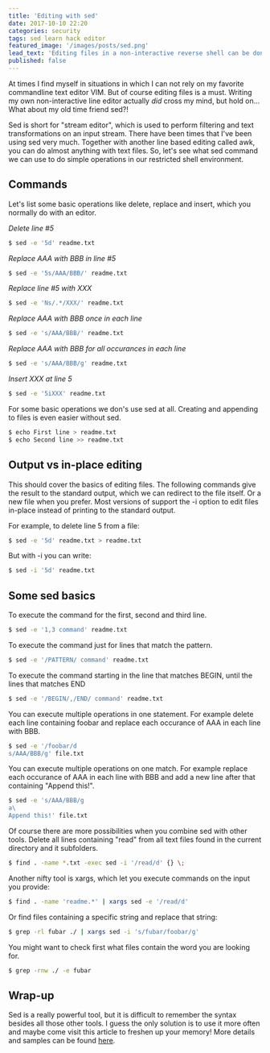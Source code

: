```yaml
---
title: 'Editing with sed'
date: 2017-10-10 22:20
categories: security
tags: sed learn hack editor
featured_image: '/images/posts/sed.png'
lead_text: 'Editing files in a non-interactive reverse shell can be done easily with sed'
published: false
---
```


At times I find myself in situations in which I can not rely on my favorite commandline text editor VIM.
But of course editing files is a must. Writing my own non-interactive line editor actually _did_ cross my mind,
but hold on... What about my old time friend sed?!

Sed is short for "stream editor", which is used to perform filtering and text transformations on an input stream. There have been times
that I've been using sed very much. Together with another line based editing called awk, you can do almost anything with text files.
So, let's see what sed command we can use to do simple operations in our restricted shell environment.

## Commands
Let's list some basic operations like delete, replace and insert, which you normally do with an editor.

_Delete line #5_
```bash
$ sed -e '5d' readme.txt
```

_Replace AAA with BBB in line #5_
```bash
$ sed -e '5s/AAA/BBB/' readme.txt
```

_Replace line #5 with XXX_
```bash
$ sed -e 'Ns/.*/XXX/' readme.txt
```

_Replace AAA with BBB once in each line_
```bash
$ sed -e 's/AAA/BBB/' readme.txt
```

_Replace AAA with BBB for all occurances in each line_
```bash
$ sed -e 's/AAA/BBB/g' readme.txt
```

_Insert XXX at line 5_
```bash
$ sed -e '5iXXX' readme.txt
```

For some basic operations we don's use sed at all. Creating and appending to files is even easier without sed.
```bash
$ echo First line > readme.txt
$ echo Second line >> readme.txt
```

## Output vs in-place editing
This should cover the basics of editing files.
The following commands give the result to the standard output, which we can redirect to the file itself.
Or a new file when you prefer. Most versions of support the -i option to edit files in-place instead of
printing to the standard output.

For example, to delete line 5 from a file:
```bash
$ sed -e '5d' readme.txt > readme.txt
```

But with -i you can write:
```bash
$ sed -i '5d' readme.txt
```

## Some sed basics
To execute the command for the first, second and third line.
```bash
$ sed -e '1,3 command' readme.txt
```

To execute the command just for lines that match the pattern.
```bash
$ sed -e '/PATTERN/ command' readme.txt
```

To execute the command starting in the line that matches BEGIN, until the lines that matches END
```bash
$ sed -e '/BEGIN/,/END/ command' readme.txt
```

You can execute multiple operations in one statement. For example delete each line containing 
foobar and replace each occurance of AAA in each line with BBB.
```bash
$ sed -e '/foobar/d
s/AAA/BBB/g' file.txt
```

You can execute multiple operations on one match. For example replace each occurance of AAA in 
each line with BBB and add a new line after that containing "Append this!".
```bash
$ sed -e 's/AAA/BBB/g
a\
Append this!' file.txt
```

Of course there are more possibilities when you combine sed with other tools. Delete all lines
containing "read" from all text files found in the current directory and it subfolders.
```bash
$ find . -name *.txt -exec sed -i '/read/d' {} \;
```

Another nifty tool is xargs, which let you execute commands on the input you provide:
```bash
$ find . -name 'readme.*' | xargs sed -e '/read/d'
```

Or find files containing a specific string and replace that string:
```bash
$ grep -rl fubar ./ | xargs sed -i 's/fubar/foobar/g'
```

You might want to check first what files contain the word you are looking for.
```bash
$ grep -rnw ./ -e fubar
```

## Wrap-up
Sed is a really powerful tool, but it is difficult to remember the syntax besides all those other
tools. I guess the only solution is to use it more often and maybe come visit this article to 
freshen up your memory! More details and samples can be found [here](https://www.computerhope.com/unix/used.htm).

